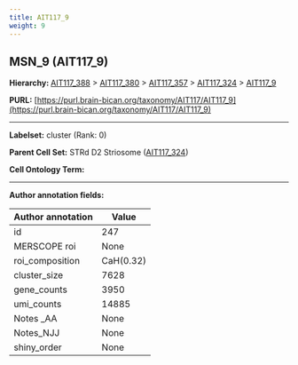 ```yaml
---
title: AIT117_9
weight: 9
---
```

## MSN_9 (AIT117_9)
<b>Hierarchy: </b>
[AIT117_388](../AIT117_388) >
[AIT117_380](../AIT117_380) >
[AIT117_357](../AIT117_357) >
[AIT117_324](../AIT117_324) >
[AIT117_9](../AIT117_9)

**PURL:** [https://purl.brain-bican.org/taxonomy/AIT117/AIT117_9](https://purl.brain-bican.org/taxonomy/AIT117/AIT117_9)

---


**Labelset:** cluster (Rank: 0)

**Parent Cell Set:** STRd D2 Striosome ([AIT117_324](../AIT117_324))



**Cell Ontology Term:** 

[MARKER GENES.]: #


---

[TRANSFERRED ANNOTATIONS.]: #


[AUTHOR ANNOTATION FIELDS.]: #


**Author annotation fields:**

| Author annotation | Value |
|-------------------|-------|
|id|247|
|MERSCOPE roi|None|
|roi_composition|CaH(0.32) | PuR(0.28) | CaB(0.21) | PuC(0.08)|
|cluster_size|7628|
|gene_counts|3950|
|umi_counts|14885|
|Notes _AA|None|
|Notes_NJJ|None|
|shiny_order|None|
